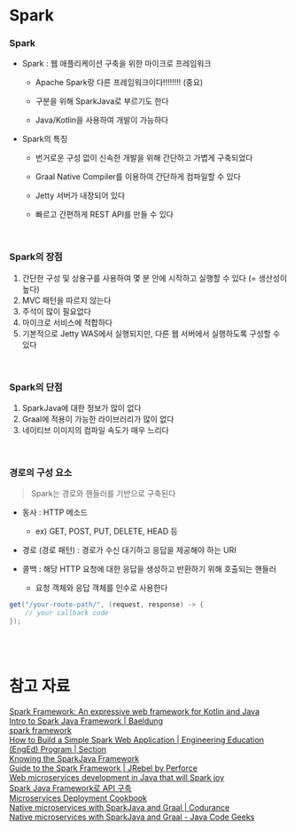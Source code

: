 # Spark

### Spark

- Spark : 웹 애플리케이션 구축을 위한 마이크로 프레임워크
    
    - Apache Spark랑 다른 프레임워크이다!!!!!!!! (중요)
    
    - 구분을 위해 SparkJava로 부르기도 한다
    
    - Java/Kotlin을 사용하여 개발이 가능하다
    
- Spark의 특징
    
    - 번거로운 구성 없이 신속한 개발을 위해 간단하고 가볍게 구축되었다
    
    - Graal Native Compiler를 이용하여 간단하게 컴파일할 수 있다
    
    - Jetty 서버가 내장되어 있다
    
    - 빠르고 간편하게 REST API를 만들 수 있다

<br>    

### Spark의 장점

1. 간단한 구성 및 상용구를 사용하여 몇 분 안에 시작하고 실행할 수 있다 (= 생산성이 높다)
2. MVC 패턴을 따르지 않는다
3. 주석이 많이 필요없다
4. 마이크로 서비스에 적합하다
5. 기본적으로 Jetty WAS에서 실행되지만, 다른 웹 서버에서 실행하도록 구성할 수 있다

<br>

### Spark의 단점

1. SparkJava에 대한 정보가 많이 없다
2. Graal에 적용이 가능한 라이브러리가 많이 없다
3. 네이티브 이미지의 컴파일 속도가 매우 느리다

<br>

### 경로의 구성 요소

> Spark는 경로와 핸들러를 기반으로 구축된다
- 동사 : HTTP 메소드
    
    - ex) GET, POST, PUT, DELETE, HEAD 등
    
- 경로 (경로 패턴) : 경로가 수신 대기하고 응답을 제공해야 하는 URI
- 콜백 : 해당 HTTP 요청에 대한 응답을 생성하고 반환하기 위해 호출되는 핸들러
    
    - 요청 객체와 응답 객체를 인수로 사용한다
    

```java
get("/your-route-path/", (request, response) -> {
    // your callback code
});
```

<br><br>

# 참고 자료

[Spark Framework: An expressive web framework for Kotlin and Java](https://sparkjava.com/)<br>
[Intro to Spark Java Framework | Baeldung](https://www.baeldung.com/spark-framework-rest-api)<br>
[spark framework](https://lng1982.tistory.com/263)<br>
[How to Build a Simple Spark Web Application | Engineering Education (EngEd) Program | Section](https://www.section.io/engineering-education/build-your-first-spark-web-application/)<br>
[Knowing the SparkJava Framework](https://medium.com/keleno/knowing-the-sparkjava-framework-11e57739b143)<br>
[Guide to the Spark Framework | JRebel by Perforce](https://www.jrebel.com/blog/spark-java-web-framework)<br>
[Web microservices development in Java that will Spark joy](https://blogs.oracle.com/javamagazine/post/web-microservices-development-in-java-that-will-spark-joy)<br>
[Spark Java Framework로 API 구축](https://recordsoflife.tistory.com/1387)<br>
[Microservices Deployment Cookbook](https://subscription.packtpub.com/book/web-development/9781786469434/1/ch01lvl1sec14/writing-rest-apis-with-sparkjava)<br>
[Native microservices with SparkJava and Graal | Codurance](https://www.codurance.com/publications/2018/12/28/native-microservices-with-sparkjava-and-graal)<br>
[Native microservices with SparkJava and Graal - Java Code Geeks](https://www.javacodegeeks.com/2019/01/native-microservices-sparkjava-graal.html)